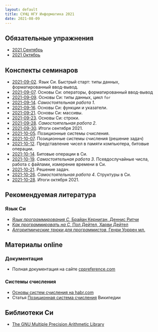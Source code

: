 ```yaml
---
layout: default
title: СУНЦ НГУ Информатика 2021
date: 2021-08-09
---
```


## Обязательные упражнения

* [2021 Сентябрь](monthly-assignment/2021-09.md)
* [2021 Октябрь](monthly-assignment/2021-10.md)

## Конспекты семинаров

* [2021-09-02](seminars/2021-09-02/synopsis.md). Язык Си. Быстрый старт: типы данных, форматированный ввод-вывод.
* [2021-09-07](seminars/2021-09-07/synopsis.md). Основы Си: операторы, форматированный ввод-вывод
* [2021-09-09](seminars/2021-09-09/synopsis.md). Основы Си: типы данных, цикл `for`
* [2021-09-14](seminars/2021-09-14/synopsis.md). *Самостоятельная работа 1*.
* [2021-09-16](seminars/2021-09-16/synopsis.md). Основы Си: функции и указатели.
* [2021-09-21](seminars/2021-09-21/synopsis.md). Основы Си: массивы.
* [2021-09-23](seminars/2021-09-23/synopsis.md). Основы Си: строки.
* [2021-09-28](seminars/2021-09-28/synopsis.md). *Самостоятельная работа 2*.
* [2021-09-30](seminars/2021-09-30/synopsis.md). Итоги сентября 2021.
* [2021-10-05](seminars/2021-10-05/synopsis.md). Позиционные системы счисления.
* [2021-10-07](seminars/2021-10-07/synopsis.md). Позиционные системы счисления (решение задач)
* [2021-10-12](seminars/2021-10-12/synopsis.md). Представление чисел в памяти компьютера, битовые операции.
* [2021-10-14](seminars/2021-10-14/synopsis.md). Битовые операции в Си.
* [2021-10-19](seminars/2021-10-19/synopsis.md). *Самостоятельная работа 3*. Псевдослучайные числа, работа с файлами, измерение времени в Си.
* [2021-10-21](seminars/2021-10-21/synopsis.md). Решение задач.
* [2021-10-26](seminars/2021-10-26/synopsis.md). *Самостоятельная работа 4*. Структуры в Си.
* [2021-10-28](seminars/2021-10-28/synopsis.md). Итоги октября 2021.

## Рекомендуемая литература

### Язык Си

* [*Язык программирования C*, Брайан Керниган, Деннис Ритчи](https://www.ozon.ru/product/yazyk-programmirovaniya-c-150133610/?gclid=Cj0KCQjw-NaJBhDsARIsAAja6dNAfrW8a8JG2ou2VjSoLr-mj-F1snU95v1XG56Pd4rPuig6JBoOnw4aAnU0EALw_wcB&sh=75HegSMH&utm_campaign=RF_Product_Shopping_Books_super&utm_medium=cpc&utm_source=google)
* [*Как программировать на С*, Пол Дейтел, Харви Дейтел](https://www.ozon.ru/product/algoritmicheskie-tryuki-dlya-programmistov-23968713/?sh=tqvOX1J2)
* [*Алгоритмические трюки для программистов*, Генри Уоррен мл.](https://www.ozon.ru/product/algoritmicheskie-tryuki-dlya-programmistov-23968713/?sh=MX45T21Q)


## Материалы online

### Документация

* Полная документация на сайте [cppreference.com](https://ru.cppreference.com/w/c)

### Системы счисления

* [Основы систем счисления на habr.com](https://habr.com/ru/post/124395/)
* Статья [Позиционная система счисления](https://ru.wikipedia.org/wiki/%D0%9F%D0%BE%D0%B7%D0%B8%D1%86%D0%B8%D0%BE%D0%BD%D0%BD%D0%B0%D1%8F_%D1%81%D0%B8%D1%81%D1%82%D0%B5%D0%BC%D0%B0_%D1%81%D1%87%D0%B8%D1%81%D0%BB%D0%B5%D0%BD%D0%B8%D1%8F) Википедии

## Библиотеки Си

* [The GNU Multiple Precision Arithmetic Library](https://gmplib.org)
